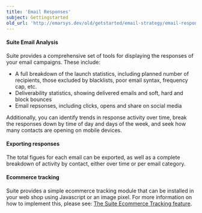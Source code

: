 ```yaml
---
title: 'Email Responses'
subject: Gettingstarted
old_url: 'http://emarsys.dev/old/getstarted/email-strategy/email-responses/'
---
```


#### Suite Email Analysis

 Suite provides a comprehensive set of tools for displaying the responses of your email campaigns. These include:

- A full breakdown of the launch statistics, including planned number of recipients, those excluded by blacklists, poor email syntax, frequency cap, etc.
- Deliverability statistics, showing delivered emails and soft, hard and block bounces
- Email repsonses, including clicks, opens and share on social media

 Additionally, you can identify trends in response activity over time, break the responses down by time of day and days of the week, and seek how many contacts are opening on mobile devices.

#### Exporting responses

 The total figues for each email can be exported, as well as a complete breakdown of activity by contact, either over time or per email category.

#### Ecommerce tracking

 Suite provides a simple ecommerce tracking module that can be installed in your web shop using Javascript or an image pixel. For more information on how to implement this, please see: [The Suite Ecommerce Tracking feature](/Suite/ecommerce-tracking-analysis.md "Ecommerce Tracking Analysis").